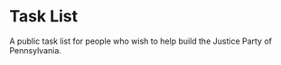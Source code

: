 Task List
=========

A public task list for people who wish to help build the Justice Party of Pennsylvania.
